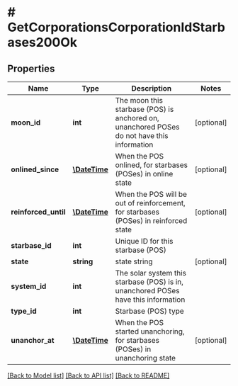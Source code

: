 # # GetCorporationsCorporationIdStarbases200Ok

## Properties

Name | Type | Description | Notes
------------ | ------------- | ------------- | -------------
**moon_id** | **int** | The moon this starbase (POS) is anchored on, unanchored POSes do not have this information | [optional]
**onlined_since** | [**\DateTime**](\DateTime.md) | When the POS onlined, for starbases (POSes) in online state | [optional]
**reinforced_until** | [**\DateTime**](\DateTime.md) | When the POS will be out of reinforcement, for starbases (POSes) in reinforced state | [optional]
**starbase_id** | **int** | Unique ID for this starbase (POS) |
**state** | **string** | state string | [optional]
**system_id** | **int** | The solar system this starbase (POS) is in, unanchored POSes have this information |
**type_id** | **int** | Starbase (POS) type |
**unanchor_at** | [**\DateTime**](\DateTime.md) | When the POS started unanchoring, for starbases (POSes) in unanchoring state | [optional]

[[Back to Model list]](../../README.md#models) [[Back to API list]](../../README.md#endpoints) [[Back to README]](../../README.md)
